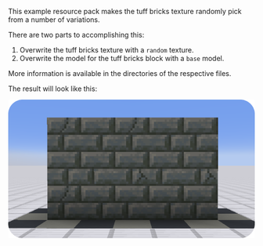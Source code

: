 This example resource pack makes the tuff bricks texture randomly pick from a number of variations.

There are two parts to accomplishing this:
1. Overwrite the tuff bricks texture with a `random` texture.
2. Overwrite the model for the tuff bricks block with a `base` model.

More information is available in the directories of the respective files.

The result will look like this:

![random tuff bricks.png](../images/random%20tuff%20bricks.png)
